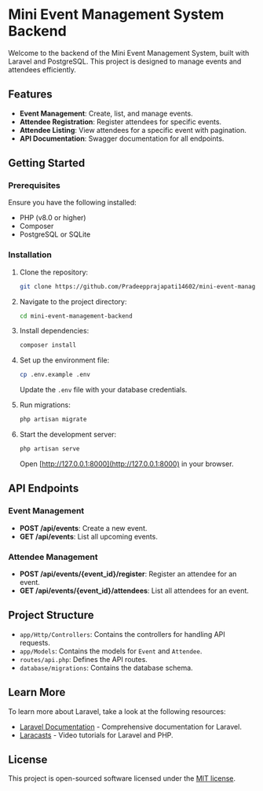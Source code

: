 # Mini Event Management System Backend

Welcome to the backend of the Mini Event Management System, built with Laravel and PostgreSQL. This project is designed to manage events and attendees efficiently.

## Features

- **Event Management**: Create, list, and manage events.
- **Attendee Registration**: Register attendees for specific events.
- **Attendee Listing**: View attendees for a specific event with pagination.
- **API Documentation**: Swagger documentation for all endpoints.

## Getting Started

### Prerequisites

Ensure you have the following installed:

- PHP (v8.0 or higher)
- Composer
- PostgreSQL or SQLite

### Installation

1. Clone the repository:

   ```bash
   git clone https://github.com/Pradeepprajapati14602/mini-event-management-backend.git
   ```

2. Navigate to the project directory:

   ```bash
   cd mini-event-management-backend
   ```

3. Install dependencies:

   ```bash
   composer install
   ```

4. Set up the environment file:

   ```bash
   cp .env.example .env
   ```

   Update the `.env` file with your database credentials.

5. Run migrations:

   ```bash
   php artisan migrate
   ```

6. Start the development server:

   ```bash
   php artisan serve
   ```

   Open [http://127.0.0.1:8000](http://127.0.0.1:8000) in your browser.

## API Endpoints

### Event Management

- **POST /api/events**: Create a new event.
- **GET /api/events**: List all upcoming events.

### Attendee Management

- **POST /api/events/{event_id}/register**: Register an attendee for an event.
- **GET /api/events/{event_id}/attendees**: List all attendees for an event.

## Project Structure

- `app/Http/Controllers`: Contains the controllers for handling API requests.
- `app/Models`: Contains the models for `Event` and `Attendee`.
- `routes/api.php`: Defines the API routes.
- `database/migrations`: Contains the database schema.

## Learn More

To learn more about Laravel, take a look at the following resources:

- [Laravel Documentation](https://laravel.com/docs) - Comprehensive documentation for Laravel.
- [Laracasts](https://laracasts.com) - Video tutorials for Laravel and PHP.

## License

This project is open-sourced software licensed under the [MIT license](https://opensource.org/licenses/MIT).
